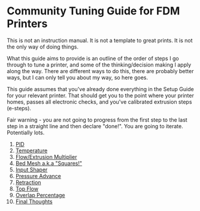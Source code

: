 # Community Tuning Guide for FDM Printers


This is not an instruction manual. It is not a template to great prints. It is not the only way of doing things.

What this guide aims to provide is an outline of the order of steps I go through to tune a printer, and some of the thinking/decision making I apply along the way. There are different ways to do this, there are probably better ways, but I can only tell you about my way, so here goes.

This guide assumes that you've already done everything in the Setup Guide for your relevant printer. That should get you to the point where your printer homes, passes all electronic checks, and you've calibrated extrusion steps (e-steps).

Fair warning - you are not going to progress from the first step to the last step in a straight line and then declare "done!". You are going to iterate. Potentially lots.

1. [PID](pid.md)
2. [Temperature](temperature.md)
3. [Flow/Extrusion Multiplier](flow.md)
4. [Bed Mesh a.k.a "Squares!"](bed_mesh.md)
5. [Input Shaper](input_shaper.md)
6. [Pressure Advance](pressure_advance.md)
7. [Retraction](retraction.md)
8. [Top Flow](top_flow.md)
9. [Overlap Percentage](overlap.md)
10. [Final Thoughts](final.md)

